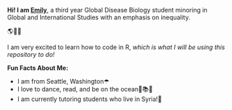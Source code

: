 **Hi! I am [Emily](mailto:erspencer@ucdavis.edu)**, a third year Global Disease Biology student minoring in Global and International Studies with an emphasis on inequality. 

🌎🦠🤝

I am very excited to learn how to code in R, *which is what I will be using this repository to do!*

 **Fun Facts About Me:**
* I am from Seattle, Washington☂
* I love to dance, read, and be on the ocean💃📚🌊
* I am currently tutoring students who live in Syria!📝

